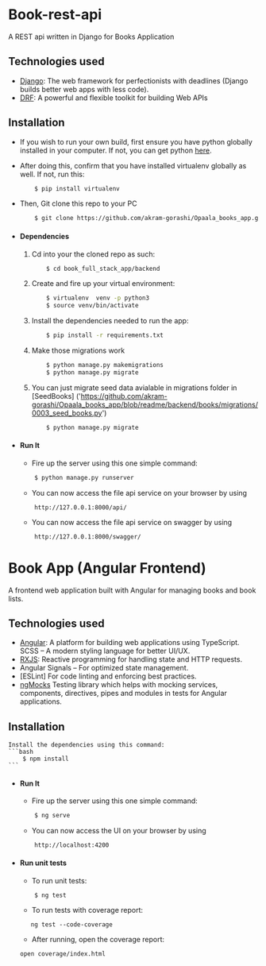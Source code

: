 # Book-rest-api
A REST api written in Django for Books Application

## Technologies used
* [Django](https://www.djangoproject.com/): The web framework for perfectionists with deadlines (Django builds better web apps with less code).
* [DRF](www.django-rest-framework.org/): A powerful and flexible toolkit for building Web APIs


## Installation
* If you wish to run your own build, first ensure you have python globally installed in your computer. If not, you can get python [here](https://www.python.org").
* After doing this, confirm that you have installed virtualenv globally as well. If not, run this:
    ```bash
        $ pip install virtualenv
    ```
* Then, Git clone this repo to your PC
    ```bash
        $ git clone https://github.com/akram-gorashi/Opaala_books_app.git
    ```

* #### Dependencies
    1. Cd into your the cloned repo as such:
        ```bash
            $ cd book_full_stack_app/backend
        ```
    2. Create and fire up your virtual environment:
        ```bash
            $ virtualenv  venv -p python3
            $ source venv/bin/activate
        ```
    3. Install the dependencies needed to run the app:
        ```bash
            $ pip install -r requirements.txt
        ```
    4. Make those migrations work
        ```bash
            $ python manage.py makemigrations
            $ python manage.py migrate
        ```
    5. You can just migrate seed data avialable in migrations folder in [SeedBooks]
    ('https://github.com/akram-gorashi/Opaala_books_app/blob/readme/backend/books/migrations/0003_seed_books.py') 
        ```bash
            $ python manage.py migrate
        ```

* #### Run It
   * Fire up the server using this one simple command:
    ```bash
        $ python manage.py runserver
    ```
   * You can now access the file api service on your browser by using
    ```
        http://127.0.0.1:8000/api/
    ```
  *   You can now access the file api service on swagger by using
    ```
        http://127.0.0.1:8000/swagger/
    ```

# Book App (Angular Frontend)

A frontend web application built with Angular for managing books and book lists.

## Technologies used
* [Angular](https://angular.io/): A platform for building web applications using TypeScript.
SCSS – A modern styling language for better UI/UX.
* [RXJS](https://rxjs.dev/): Reactive programming for handling state and HTTP requests.
* Angular Signals – For optimized state management.
* [ESLint] For code linting and enforcing best practices.
* [ngMocks](https://ng-mocks.sudo.eu/) Testing library which helps with mocking services, components, directives, pipes and modules in tests for Angular applications. 

## Installation
    Install the dependencies using this command:
    ```bash
        $ npm install
    ```

* #### Run It
   * Fire up the server using this one simple command:
    ```bash
        $ ng serve
    ```
   * You can now access the UI  on your browser by using
    ```
        http://localhost:4200
    ```
* ####  Run unit tests
   * To run unit tests:
    ```bash
        $ ng test
    ```
   * To run tests with coverage report:
    ```
       ng test --code-coverage

    ```
   * After running, open the coverage report:
    ```
    open coverage/index.html
    ```